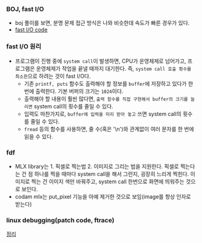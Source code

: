 ### BOJ, fast I/O
- boj 풀이를 보면, 분명 문제 접근 방식은 나와 비슷한데 속도가 빠른 경우가 있다.
- [fast I/O code](https://blog.naver.com/jinhan814/222266396476)

### fast I/O 원리
- 프로그램이 진행 중에 `system call`이 발생하면, CPU가 운영체제로 넘어가고, 프로그램은 운영체제가 작업을 끝낼 때까지 대기한다. 즉, `system call 호출 횟수를 최소한`으로 하려는 것이 fast I/O다.
	- 기존 `printf, puts` 함수도 출력해야 할 정보를 `buffer`에 저장하고 있다가 한번에 출력한다. 기본 버퍼의 크기는 `1024`이다.
	- 출력해야 할 내용이 훨씬 많다면, `출력 함수를 직접 구현해서 buffer의 크기를 늘리면` system call의 횟수를 줄일 수 있다.
	- 입력도 마찬가지로, `buffer에 입력을 미리 받아 놓고` 쓰면 system call의 횟수를 줄일 수 있다.
	- `fread` 등의 함수를 사용하면, 줄 수(혹은 '\n')와 관계없이 여러 문자를 한 번에 읽을 수 있다.

### fdf
- MLX library는 1. 픽셀로 찍는법 2. 이미지로 그리는 법을 지원한다. 픽셀로 찍는다는 건 점 하나를 찍을 때마다 system call을 해서 그런지, 굉장히 느리게 찍힌다. 이미지로 찍는 건 이미지 색만 바꿔주고, system call 한번으로 화면에 띄워주는 것으로 보인다.
- codam mlx는 put_pixel 기능을 아예 제거한 것으로 보임(image를 항상 인자로 받는다)

### linux debugging(patch code, ftrace)
[정리](https://github.com/ji-junhyuk/kernel/tree/main/chapter03)
